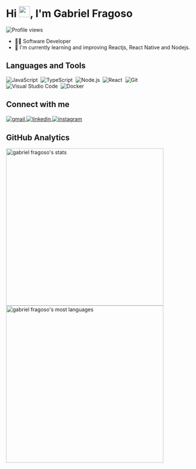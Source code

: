 <h1 align="left">Hi <img src="https://raw.githubusercontent.com/kaueMarques/kaueMarques/master/hi.gif" width="30px">, I'm Gabriel Fragoso</h1>
<p align="left"> <img src="https://komarev.com/ghpvc/?username=gabriel-fragoso&color=brightgreen&style=plastic" alt="Profile views" /> </p>

- 👨‍💻 Software Developer
- 📕 I'm currently learning and improving Reactjs, React Native and Nodejs.

## Languages and Tools

![JavaScript](https://img.shields.io/badge/-JavaScript-05122A?style=plastic&logo=javascript)&nbsp;
![TypeScript](https://img.shields.io/badge/-TypeScript-05122A?style=plastic&logo=typescript)&nbsp;
![Node.js](https://img.shields.io/badge/-Node.js-05122A?style=plastic&logo=node.js)&nbsp;
![React](https://img.shields.io/badge/-React-05122A?style=plastic&logo=react)&nbsp;
![Git](https://img.shields.io/badge/-Git-05122A?style=plastic&logo=git)&nbsp;
![Visual Studio Code](https://img.shields.io/badge/-Visual%20Studio%20Code-05122A?style=plastic&logo=visual-studio-code&logoColor=007ACC)&nbsp;
![Docker](https://img.shields.io/badge/-Docker-05122A?style=plastic&logo=docker)&nbsp;

## Connect with me
<a href = "mailto:fragosoolivera773@gmail.com">
  <img align="center" src="https://img.shields.io/badge/-Gmail-05122A?style=plastic&logo=gmail" alt="gmail">
</a>
<a href="https://linkedin.com/in/gabriel-fragoso" target="_blank">
  <img align="center" src="https://img.shields.io/badge/-hatus-05122A?style=plastic&logo=linkedin&logoColor=0072B1" alt="linkedin"/>
</a>
<a href="https://instagram.com/gabrielfragoso__" target="_blank">
 <img align="center" src="https://img.shields.io/badge/-hatus-05122A?style=plastic&logo=instagram" alt="instagram"/>
</a>

## GitHub Analytics

<p align="left">
<img width="430em" src="https://github-readme-stats.vercel.app/api?username=gabriel-fragoso&show_icons=true&theme=merko" alt="gabriel fragoso's stats"/>
<img width="430em" src="https://github-readme-stats.vercel.app/api/top-langs/?username=gabriel-fragoso&layout=compact&theme=merko" alt="gabriel fragoso's most languages"/>
</p>
